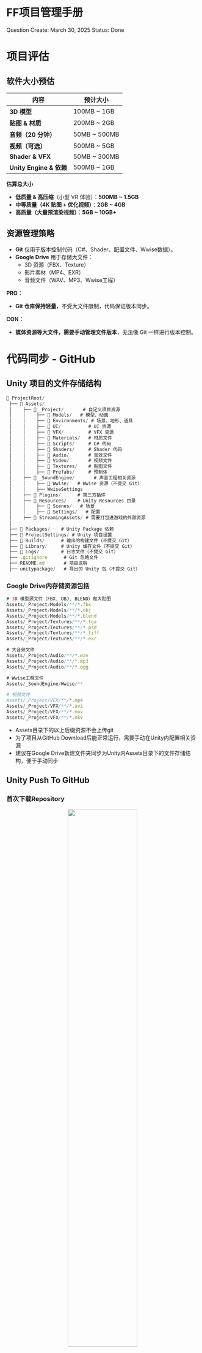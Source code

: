# FF项目管理手册

Question Create: March 30, 2025
Status: Done

# 项目评估

## 软件大小预估

| **内容** | **预计大小** |
| --- | --- |
| **3D 模型** | 100MB ~ 1GB |
| **贴图 & 材质** | 200MB ~ 2GB |
| **音频（20 分钟）** | 50MB ~ 500MB |
| **视频（可选）** | 500MB ~ 5GB |
| **Shader & VFX** | 50MB ~ 300MB |
| **Unity Engine & 依赖** | 500MB ~ 1GB |

**估算总大小**

- **低质量 & 高压缩**（小型 VR 体验）：**500MB ~ 1.5GB**
- **中等质量（4K 贴图 + 优化视频）**：**2GB ~ 4GB**
- **高质量（大量预渲染视频）**：**5GB ~ 10GB+**

## 资源管理策略

- **Git** 仅用于版本控制代码（C#、Shader、配置文件、Wwise数据）。
- **Google Drive** 用于存储大文件：
    - 3D 资源（FBX、Texture）
    - 影片素材（MP4、EXR）
    - 音频文件（WAV、MP3、Wwise工程）

**PRO：**

- **Git 仓库保持轻量**，不受大文件限制，代码保证版本同步。

**CON：**

- **媒体资源等大文件，需要手动管理文件版本**，无法像 Git 一样进行版本控制。

# 代码同步 - GitHub

## Unity 项目的文件存储结构

```jsx
📂 ProjectRoot/
 ├── 📂 Assets/
 │    ├── 📂 _Project/       # 自定义项目资源
 │    │    ├── 📂 Models/   # 模型、动画
 │    │    ├── 📂 Environments/ # 场景、地形、道具
 │    │    ├── 📂 UI/          # UI 资源
 │    │    ├── 📂 VFX/         # VFX 资源
 │    │    ├── 📂 Materials/   # 材质文件
 │    │    ├── 📂 Scripts/     # C# 代码
 │    │    ├── 📂 Shaders/     # Shader 代码
 │    │    ├── 📂 Audio/       # 音效文件
 │    │    ├── 📂 Video/       # 视频文件 
 │    │    ├── 📂 Textures/    # 贴图文件
 │    │    ├── 📂 Prefabs/     # 预制体
 │    ├── 📂 _SoundEngine/       # 声音工程相关资源
 │    │    ├── 📂 Wwise/   # Wwise 资源（不提交 Git）
 │    │    ├── WwiseSettings 
 │    ├── 📂 Plugins/      # 第三方插件
 │    ├── 📂 Resources/    # Unity Resources 目录
 │    │    ├── 📂 Scenes/   # 场景
 │    │    ├── 📂 Settings/   # 配置
 │    ├── 📂 StreamingAssets/ # 需要打包进游戏的外部资源
 │
 ├── 📂 Packages/    # Unity Package 依赖
 ├── 📂 ProjectSettings/ # Unity 项目设置
 ├── 📂 Builds/      # 输出的构建文件（不提交 Git）
 ├── 📂 Library/     # Unity 缓存文件（不提交 Git）
 ├── 📂 Logs/        # 日志文件（不提交 Git）
 ├── .gitignore      # Git 忽略文件
 ├── README.md       # 项目说明
 ├── unitypackage/   # 导出的 Unity 包（不提交 Git）
```

### **Google Drive内存储资源包括**

```jsx
# 3D 模型源文件（FBX, OBJ, BLEND）和大贴图
Assets/_Project/Models/**/*.fbx
Assets/_Project/Models/**/*.obj
Assets/_Project/Models/**/*.blend
Assets/_Project/Textures/**/*.tga
Assets/_Project/Textures/**/*.psd
Assets/_Project/Textures/**/*.tiff
Assets/_Project/Textures/**/*.exr

# 大音频文件
Assets/_Project/Audio/**/*.wav
Assets/_Project/Audio/**/*.mp3
Assets/_Project/Audio/**/*.ogg

# Wwise工程文件
Assets/_SoundEngine/Wwise/**

# 视频文件
Assets/_Project/VFX/**/*.mp4
Assets/_Project/VFX/**/*.avi
Assets/_Project/VFX/**/*.mov
Assets/_Project/VFX/**/*.mkv
```

- Assets目录下的以上后缀资源不会上传git
- 为了项目从GitHub Download后能正常运行，需要手动在Unity内配置相关资源
- 建议在Google Drive新建文件夹同步为Unity内Assets目录下的文件存储结构，便于手动同步

## Unity Push To GitHub

### 首次下载Repository

<p align="center">
  <img src="README/Screenshot_1.png" width="60%" />
</p>

<p align="center">
  <img src="README/Screenshot_2.png" width="60%" />
</p>


- 按照上述操作后Local Path下会新建一个用于GitHub同步的文件夹（本地Repository）
- 注意事项 ⚠️ 本地Repository需要添加`.gitignore`文件，用于控制上传到Git的数据
    
    `.gitignore` 需要：
    
    - **忽略不必要的 Unity 生成文件**（Library、Logs、Temp 等）。
    - **忽略 Mac & Windows 平台的系统文件**。
    - **保留需要共享的核心文件**（如 `Assets/`、`Packages/`、`ProjectSettings/`）。
    - **忽略上传Google Drive管理的资源。**
    
    可能Clone的时候自动下载有，但建议Double Check一下
    
    - **`.gitignore` 内容**
        
        ```jsx
        # --- Unity 相关 ---
        [Ll]ibrary/
        [Tt]emp/
        [Oo]bj/
        [Bb]uild/
        [Bb]uilds/
        [Ll]ogs/
        [Uu]serSettings/
        MemoryCaptures/
        
        # --- Visual Studio / JetBrains Rider (C# IDE) 相关 ---
        .vscode/
        *.csproj
        *.sln
        *.suo
        *.user
        *.userprefs
        *.pidb
        *.booproj
        *.svd
        *.pdb
        *.mdb
        *.opendb
        
        # --- Unity 的自动生成文件 ---
        *.pidb
        *.suo
        *.svd
        *.psess
        *.user
        *.userprefs
        *.unityproj
        *.sln
        *.log
        *.trace
        *.aps
        
        # --- 不提交 Unity 导出的包 ---
        *.unitypackage
        
        # --- 只提交 _Project 目录的必要文件 ---
        # 忽略 3D 模型源文件（FBX, OBJ, BLEND）和大贴图
        *.fbx
        *.obj
        *.blend
        *.tga
        *.psd
        *.tiff
        *.exr
        
        # 忽略大音频文件（存云盘）
        *.wav
        *.mp3
        *.ogg
        
        # Wwise工程文件（压缩后存云盘）
        Assets/_SoundEngine/Wwise/
        
        # 忽略视频文件（存云盘）
        *.mp4
        *.avi
        *.mov
        *.mkv
        
        # --- Mac 系统相关 ---
        .DS_Store
        ._*
        
        # --- Windows 系统相关 ---
        Thumbs.db
        Desktop.ini
        $RECYCLE.BIN/
        
        # --- 版本管理相关 ---
        .git/
        .gitignore
        *.gitkeep
        
        # --- 依赖管理 ---
        /Packages/com.unity.package-manager/
        
        ```
        
    - **在 Mac 上检查 `.gitignore`**
        - 快捷键`command` + `shift` + `.`
        - 看到**`.gitignore`**  文件，双击
            
            ![Screenshot](README/Screenshot_3.png)
            
        - 再次快捷键`command` + `shift` + `.` 恢复原状
    - **在 Win 上检查 `.gitignore`**
        - 看资源目录下有无**`.gitignore`**  文件，双击用text点开看

### 后续每次同步

**Download**

![Screenshot](README/Screenshot_4.png)

- 选择Current Branch为main，点击Fetch origin

**Upload**

![Screenshot](README/Screenshot_5.png)

- 勾选想要同步的Changes项，填写Summary，点击Commit to **main**（也可以改变Current Branch到分支，分支管理细节依据后续项目需求）
- 每次更新内容后建议Commit到分支先，确认无误后再合并到main
- 随后点击Push origin（跟Fetch origin在同一位置）
    
    ![Screenshot](README/Screenshot_6.png)
    
- ⚠️ **大文件（音频、图像）有更新注意同步到Google Drive**
    - **3D 资源**（FBX, OBJ, BLEND）：请存放到 Google Drive。
    - **高清贴图**（PSD, TGA, EXR）：请存放到 Google Drive，Git 只存 PNG 版本。
    - **音频文件**（WAV, MP3）：请存放到 Google Drive，Git 只存 OGG 或 AAC。
    - **视频文件**（MP4, MOV）：存 Google Drive，Git 仅存低分辨率参考版。

# Unity 插件同步

以下插件可能需要手动安装，可以在Unity-Window-Package Manager内Double Check

![Screenshot](README/Screenshot_7.png)

1. Visual Effect Graph - 支持VFX
    
    ![Screenshot](README/Screenshot_8.png)
    

---

以下插件通过unity package导入，.unitypackage文件上传至Google Drive，导入后请放到Assets/Plugins目录下

1. MK Toon Shaders
    
    ![Screenshot](README/Screenshot_9.png)
    

1. SC Post Effects Pack

![Screenshot](README/Screenshot_10.png)
